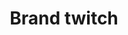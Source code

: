 ---
title: Brand twitch
tags: ["brand", "twitch", "streaming", "gaming", "live", "platform", "content", "video"]
icon: brand-twitch
svg: '<svg xmlns="http://www.w3.org/2000/svg" width="24" height="24" fill="none" viewBox="0 0 24 24" stroke-width="1.5" stroke-linecap="round" stroke-linejoin="round" stroke="currentColor"><path d="M15.556 11.1V7.5M20 3H4v14.4h4.444V21L12 17.4h4.444L20 13.8zm-8.889 8.1V7.5z"/></svg>'
---